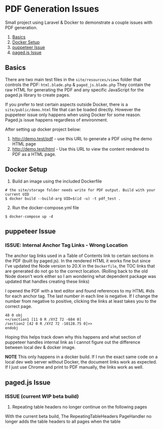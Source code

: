 # PDF Generation Issues

Small project using Laravel & Docker to demonstrate a couple issues with PDF generation.

1. [Basics](basics)
2. [Docker Setup](#docker-setup)
3. [puppeteer Issue](#puppeteer-issue)
4. [paged.js Issue](#paged.js-issue)

## Basics

There are two main test files in the `site/resources/views` folder that controls the PDF: `html.blade.php` & `paged_js.blade.php`
They contain the raw HTML for generating the PDF and any specific JavaScript for the paged.js library to create pages.

If you prefer to test certain aspects outside Docker, there is a `site/public/demo.html` file that can be loaded directly.
However the puppeteer issue only happens when using Docker for some reason. Paged.js issue happens regardless of environment.

After setting up docker project below:

1. http://demo.test/pdf - 
use this URL to generate a PDF using the demo HTML page
2. http://demo.test/html - 
Use this URL to view the content rendered to PDF as a HTML page. 

## Docker Setup

1. Build an image using the included Dockerfile
````
# the site/storage folder needs write for PDF output. Build with your current UID
$ docker build --build-arg UID=$(id -u) -t pdf_test .
````

2. Run the docker-compose.yml file
````
$ docker-compose up -d
````

## puppeteer Issue

### ISSUE: Internal Anchor Tag Links - Wrong Location

The anchor tag links used in a Table of Contents link to certain sections in the PDF (built by paged.js). 
In the rendered HTML it works fine but since I've updated the Node version to 20.X in the `Dockerfile`, the TOC
links that are generated do not go to the correct location. (Rolling back to the old Node doesn't work either so 
I am wondering what dependent package was updated that handles creating these links)

I opened the PDF with a text editor and found references to my HTML #ids for each anchor tag. The last number in each
line is negative. If I change the number from negative to positive, clicking the links at least takes you to the correct
page.

````
48 0 obj
<</section1 [11 0 R /XYZ 72 -684 0]
/section2 [42 0 R /XYZ 72 -10128.75 0]>>
endobj
````

Hoping this helps track down why this happens and what section of puppeteer handles internal link as I cannot figure 
out the difference between local dev & docker image. 

**NOTE** This only happens in a docker build. If I run the exact same code on a local dev web server without Docker,
the document links work as expected. If I just use Chrome and print to PDF manually, the links work as well.


## paged.js Issue

### ISSUE (current WIP beta build)

1. Repeating table headers no longer continue on the following pages

With the current beta build, The RepeatingTableHeaders PageHandler no longer adds the table headers to all pages
when the table 